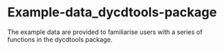 # Example-data_dycdtools-package
The example data are provided to familiarise users with a series of functions in the dycdtools package.  
